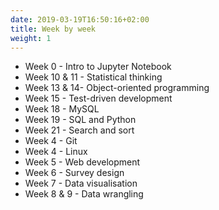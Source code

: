 ```yaml
---
date: 2019-03-19T16:50:16+02:00
title: Week by week
weight: 1
---
```


- Week 0 - Intro to Jupyter Notebook
- Week 10 & 11 - Statistical thinking
- Week 13 & 14- Object-oriented programming
- Week 15 - Test-driven development
- Week 18 - MySQL
- Week 19 - SQL and Python
- Week 21 - Search and sort
- Week 4 - Git
- Week 4 - Linux
- Week 5 - Web development
- Week 6 - Survey design
- Week 7 - Data visualisation
- Week 8 & 9 - Data wrangling


